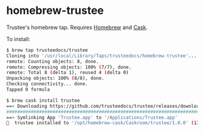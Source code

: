 homebrew-trustee
================

Trustee's homebrew tap. Requires [Homebrew](http://brew.sh/) and [Cask](http://caskroom.io/).

To install:

```sh
$ brew tap trusteedocs/trustee
Cloning into '/usr/local/Library/Taps/trusteedocs/homebrew-trustee'...
remote: Counting objects: 8, done.
remote: Compressing objects: 100% (7/7), done.
remote: Total 8 (delta 1), reused 4 (delta 0)
Unpacking objects: 100% (8/8), done.
Checking connectivity... done.
Tapped 0 formula

$ brew cask install trustee
==> Downloading https://github.com/trusteedocs/trustee/releases/download/v1.0/Trustee-1.0.0.app.zip
######################################################################## 100.0%
==> Symlinking App 'Trustee.app' to '/Applications/Trustee.app'
🍺  trustee installed to '/opt/homebrew-cask/Caskroom/trustee/1.0.0' (1355 files, 104M)
```
